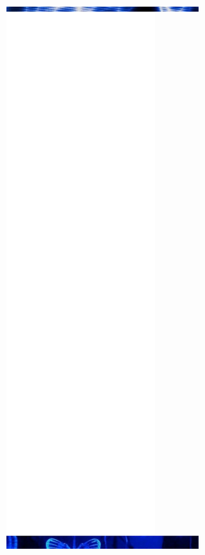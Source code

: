 <div class="parte_de_arriba">
<img src="22.png">
</div>

<div>
  <img src="/metrics1.svg" width="390"  align="top" />
  <img src="/metrics2.svg" width="390" />
</div>

<div class="contenedor">
<img src="3vs4.png" align="center">
</div>




